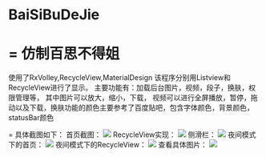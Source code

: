 # BaiSiBuDeJie
=
仿制百思不得姐
====
使用了RxVolley,RecycleView,MaterialDesign
该程序分别用Listview和RecycleView进行了显示。
主要功能有：加载后台图片，视频，段子，换肤，权限管理等，
其中图片可以放大，缩小，下载，
视频可以进行全屏播放，暂停，拖动以及下载，换肤功能的颜色主要参考了百度贴吧，包含字体颜色，背景颜色，statusBar颜色

=
具体截图如下：
首页截图：
![](https://github.com/yangchun9525/BaiSiBuDeJie/blob/master/app/screenshot/Screenshot_20161010-155933.png)
RecycleView实现：
![](https://github.com/yangchun9525/BaiSiBuDeJie/blob/master/app/screenshot/Screenshot_20161010-155950.png)
侧滑栏：
![](https://github.com/yangchun9525/BaiSiBuDeJie/blob/master/app/screenshot/Screenshot_20161010-160001.png)
夜间模式下的首页：
![](https://github.com/yangchun9525/BaiSiBuDeJie/blob/master/app/screenshot/Screenshot_20161010-160009.png)
夜间模式下的RecycleView：
![](https://github.com/yangchun9525/BaiSiBuDeJie/blob/master/app/screenshot/Screenshot_20161010-160022.png)
查看具体图片：
![](https://github.com/yangchun9525/BaiSiBuDeJie/blob/master/app/screenshot/Screenshot_20161010-160059.png)

